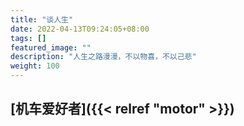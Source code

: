 ```yaml
---
title: "谈人生"
date: 2022-04-13T09:24:05+08:00
tags: []
featured_image: ""
description: "人生之路漫漫，不以物喜，不以己悲"
weight: 100
---
```


## [机车爱好者]({{< relref "motor" >}})

